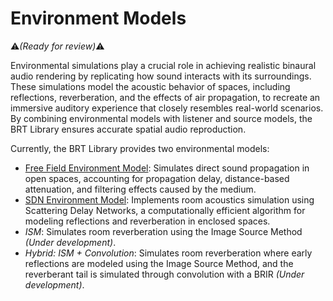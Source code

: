# Environment Models  
:warning:*(Ready for review)*:warning:

Environmental simulations play a crucial role in achieving realistic binaural audio rendering by replicating how sound interacts with its surroundings. These simulations model the acoustic behavior of spaces, including reflections, reverberation, and the effects of air propagation, to recreate an immersive auditory experience that closely resembles real-world scenarios. By combining environmental models with listener and source models, the BRT Library ensures accurate spatial audio reproduction.  

Currently, the BRT Library provides two environmental models:  

- [Free Field Environment Model](./freefield-environment-model.md): Simulates direct sound propagation in open spaces, accounting for propagation delay, distance-based attenuation, and filtering effects caused by the medium.  
- [SDN Environment Model](./sdn-environment-model.md): Implements room acoustics simulation using Scattering Delay Networks, a computationally efficient algorithm for modeling reflections and reverberation in enclosed spaces.  
- *ISM*: Simulates room reverberation using the Image Source Method *(Under development)*.
- *Hybrid: ISM + Convolution*: Simulates room reverberation where early reflections are modeled using the Image Source Method, and the reverberant tail is simulated through convolution with a BRIR *(Under development)*.
